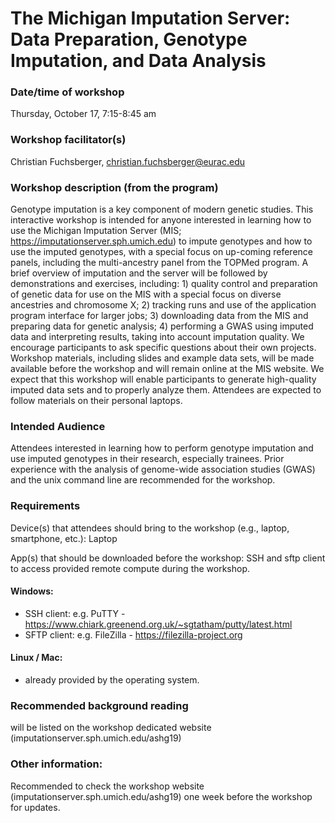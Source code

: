 # The Michigan Imputation Server: Data Preparation, Genotype Imputation, and Data Analysis
 
### Date/time of workshop
Thursday, October 17, 7:15-8:45 am

### Workshop facilitator(s)
Christian Fuchsberger, christian.fuchsberger@eurac.edu
 
### Workshop description (from the program)
Genotype imputation is a key component of modern genetic studies. This interactive workshop is intended for anyone interested in learning how to use the Michigan Imputation Server (MIS; https://imputationserver.sph.umich.edu) to impute genotypes and how to use the imputed genotypes, with a special focus on up-coming reference panels, including the multi-ancestry panel from the TOPMed program. A brief overview of imputation and the server will be followed by demonstrations and exercises, including: 1) quality control and preparation of genetic data for use on the MIS with a special focus on diverse ancestries and chromosome X; 2) tracking runs and use of the application program interface for larger jobs; 3) downloading data from the MIS and preparing data for genetic analysis; 4) performing a GWAS using imputed data and interpreting results, taking into account imputation quality. We encourage participants to ask specific questions about their own projects. Workshop materials, including slides and example data sets, will be made available before the workshop and will remain online at the MIS website. We expect that this workshop will enable participants to generate high-quality imputed data sets and to properly analyze them. Attendees are expected to follow materials on their personal laptops. 
 
### Intended Audience
Attendees interested in learning how to perform genotype imputation and use imputed genotypes in their research, especially trainees. Prior experience with the analysis of genome-wide association studies (GWAS) and the unix command line are recommended for the workshop.
 
### Requirements
Device(s) that attendees should bring to the workshop (e.g., laptop, smartphone, etc.): Laptop

App(s) that should be downloaded before the workshop: SSH and sftp client to access provided remote compute during the workshop. 

#### Windows: 
- SSH client: e.g. PuTTY - https://www.chiark.greenend.org.uk/~sgtatham/putty/latest.html
- SFTP client: e.g. FileZilla - https://filezilla-project.org

#### Linux / Mac:
- already provided by the operating system. 
 
### Recommended background reading
will be listed on the workshop dedicated website (imputationserver.sph.umich.edu/ashg19)

### Other information:
Recommended to check the workshop website (imputationserver.sph.umich.edu/ashg19) one week before the workshop for updates.
